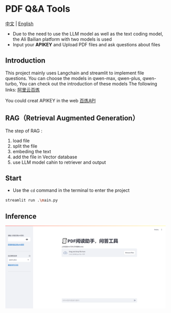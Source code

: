 # PDF Q&A Tools

[中文](README_zh.md) | [English](README.md)

- Due to the need to use the LLM model as well as the text coding model, the Ali Bailian platform with two models is used
- Input your **APIKEY** and Upload PDF files and ask questions about files
## Introduction
This project mainly uses Langchain and streamlit to implement file questions.
You can choose the models in qwen-max, qwen-plus, qwen-turbo, You can check out the introduction of these models
The following links:  [阿里云百炼](https://help.aliyun.com/zh/model-studio/user-guide/text-generation/?spm=a2c4g.2712809.0.0.72731507x6iuVp)  
    
You could creat APIKEY in the web [百炼API](https://bailian.console.aliyun.com/?apiKey=1#/api-keyw)    
  
## RAG（Retrieval Augmented Generation）

The step of RAG :
1. load file
2. split the file
3. embeding the text
4. add the file in Vector database
5. use LLM model cahin to retriever and output

## Start

- Use the `cd` command in the terminal to enter the project

```bash
streamlit run .\main.py
```

## Inference

![img](img.png)

